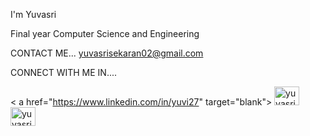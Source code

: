 I'm Yuvasri

Final year Computer Science and Engineering

CONTACT ME...
yuvasrisekaran02@gmail.com

CONNECT WITH ME IN....

< a href="https://www.linkedin.com/in/yuvi27" target="blank"> <img align="centre" src="https://github.com/user-attachments/assets/a766f3da-748d-4229-b679-85bfcdaf049d" alt="yuvasri_s" height="30" width="40"/> </a>  <a href="https://www.hackerrank.com/profile/yuvasrisekaran02" target="blank"> <img align="centre" src="https://github.com/user-attachments/assets/d9f8f2f5-e5b6-4149-93d0-5ce75cf5f991" alt="yuvasri_s" height="30" width="40"/> </a> 





